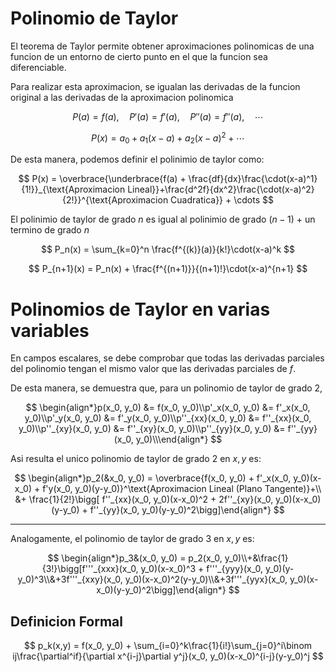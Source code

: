 # Polinomio de Taylor

El teorema de Taylor permite obtener aproximaciones polinomicas de una funcion de un entorno de cierto punto en el que la funcion sea diferenciable.

Para realizar esta aproximacion, se igualan las derivadas de la funcion original a las derivadas de la aproximacion polinomica

$$
P(a) = f(a),\quad P'(a) = f'(a) ,\quad P''(a) = f''(a),\quad \cdots
$$

$$
P(x) = a_0 + a_1(x-a) + a_2(x-a)^2 + \cdots
$$

De esta manera, podemos definir el polinimio de taylor como:

$$
P(x) = \overbrace{\underbrace{f(a) + \frac{df}{dx}\frac{\cdot(x-a)^1}{1!}}_{\text{Aproximacion Lineal}}+\frac{d^2f}{dx^2}\frac{\cdot(x-a)^2}{2!}}^{\text{Aproximacion Cuadratica}} + \cdots
$$

El polinimio de taylor de grado $n$ es igual al polinimio de grado $(n-1)$ $+$ un termino de grado $n$

$$
P_n(x) = \sum_{k=0}^n \frac{f^{(k)}(a)}{k!}\cdot(x-a)^k
$$

$$
P_{n+1}(x) = P_n(x) + \frac{f^{(n+1)}}{(n+1)!}\cdot(x-a)^{n+1}
$$

# Polinomios de Taylor en varias variables

En campos escalares, se debe comprobar que todas las derivadas parciales del polinomio tengan el mismo valor que las derivadas parciales de $f$.

De esta manera, se demuestra que, para un polinomio de taylor de grado 2,

$$
\begin{align*}p(x_0, y_0) &= f(x_0, y_0)\\p'_x(x_0, y_0) &= f'_x(x_0, y_0)\\p'_y(x_0, y_0) &= f'_y(x_0, y_0)\\p''_{xx}(x_0, y_0) &= f''_{xx}(x_0, y_0)\\p''_{xy}(x_0, y_0) &= f''_{xy}(x_0, y_0)\\p''_{yy}(x_0, y_0) &= f''_{yy}(x_0, y_0)\\\end{align*}
$$

Asi resulta el unico polinomio de taylor de grado 2 en $x,y$ es:

$$
\begin{align*}p_2(&x_0, y_0) = \overbrace{f(x_0, y_0) + f'_x(x_0, y_0)(x-x_0) + f'y(x_0, y_0)(y-y_0)}^\text{Aproximacion Lineal (Plano Tangente)}+\\ &+ \frac{1}{2!}\bigg[ f''_{xx}(x_0, y_0)(x-x_0)^2 + 2f''_{xy}(x_0, y_0)(x-x_0)(y-y_0) + f''_{yy}(x_0, y_0)(y-y_0)^2\bigg]\end{align*}
$$

---

Analogamente, el polinomio de taylor de grado 3 en $x,y$ es:

$$
\begin{align*}p_3&(x_0, y_0) = p_2(x_0, y_0)\\+&\frac{1}{3!}\bigg[f'''_{xxx}(x_0, y_0)(x-x_0)^3 + f'''_{yyy}(x_0, y_0)(y-y_0)^3\\&+3f'''_{xxy}(x_0, y_0)(x-x_0)^2(y-y_0)\\&+3f'''_{yyx}(x_0, y_0)(x-x_0)(y-y_0)^2\bigg]\end{align*}
$$

## Definicion Formal

$$
p_k(x,y) = f(x_0, y_0) + \sum_{i=0}^k\frac{1}{i!}\sum_{j=0}^i\binom ij\frac{\partial^if}{\partial x^{i-j}\partial y^j}(x_0, y_0)(x-x_0)^{i-j}(y-y_0)^j
$$
